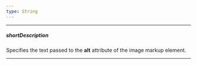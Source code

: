```yaml
---
type: String
---
```

---
##### shortDescription
Specifies the text passed to the **alt** attribute of the image markup element.

---

